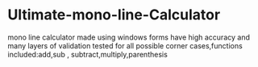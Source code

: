 # Ultimate-mono-line-Calculator
mono line calculator made using windows forms have high accuracy and many layers of validation tested for all possible corner cases,functions included:add,sub , subtract,multiply,parenthesis 
